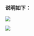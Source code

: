 ### 说明如下：

![](https://cloud.githubusercontent.com/assets/17795455/13723824/de88f450-e8ab-11e5-93c4-ece57efbd24b.jpg)

![](https://cloud.githubusercontent.com/assets/17795455/13723831/fa083056-e8ab-11e5-8041-1f1b7da72e0d.jpg)